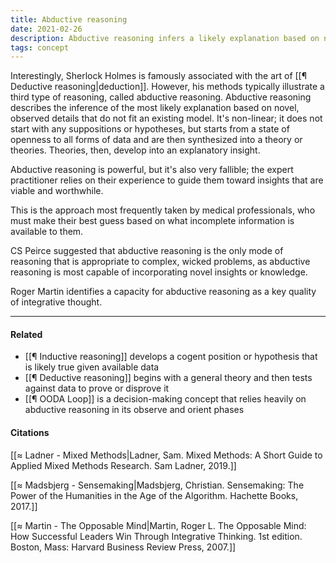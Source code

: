 ```yaml
---
title: Abductive reasoning
date: 2021-02-26
description: Abductive reasoning infers a likely explanation based on novel, observed details
tags: concept
---
```


Interestingly, Sherlock Holmes is famously associated with the art of [[¶ Deductive reasoning|deduction]]. However, his methods typically illustrate a third type of reasoning, called abductive reasoning. Abductive reasoning describes the inference of the most likely explanation based on novel, observed details that do not fit an existing model. It's non-linear; it does not start with any suppositions or hypotheses, but starts from a state of openness to all forms of data and are then synthesized into a theory or theories. Theories, then, develop into an explanatory insight. 

Abductive reasoning is powerful, but it's also very fallible; the expert practitioner relies on their experience to guide them toward insights that are viable and worthwhile. 

This is the approach most frequently taken by medical professionals, who must make their best guess based on what incomplete information is available to them. 

CS Peirce suggested that abductive reasoning is the only mode of reasoning that is appropriate to complex, wicked problems, as abductive reasoning is most capable of incorporating novel insights or knowledge. 

Roger Martin identifies a capacity for abductive reasoning as a key quality of integrative thought. 

---
#### Related
- [[¶ Inductive reasoning]] develops a cogent position or hypothesis that is likely true given available data
- [[¶ Deductive reasoning]] begins with a general theory and then tests against data to prove or disprove it
- [[¶ OODA Loop]] is a decision-making concept that relies heavily on abductive reasoning in its observe and orient phases

#### Citations 
[[≈ Ladner - Mixed Methods|Ladner, Sam. Mixed Methods: A Short Guide to Applied Mixed Methods Research. Sam Ladner, 2019.]]

[[≈ Madsbjerg - Sensemaking|Madsbjerg, Christian. Sensemaking: The Power of the Humanities in the Age of the Algorithm. Hachette Books, 2017.]]

[[≈ Martin - The Opposable Mind|Martin, Roger L. The Opposable Mind: How Successful Leaders Win Through Integrative Thinking. 1st edition. Boston, Mass: Harvard Business Review Press, 2007.]]
